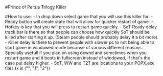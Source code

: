 #Prince of Persia Trilogy Killer

#How to use:
	- In drop down select game that you will use this killer for.
	- Ready button will create state that will allow for quicker restart of game.
	- Hotkey is key that you will press to restart game quickly.
	- SoT Ready delay track bar is there so that people can choose how quickly SoT should be killed after starting it up. (Steam people should probably delay it a bit more).
	- Killer delay is there to prevent people with slower pc to not being able to start game in windowed mode because of various different reasons. 
		Specially usefull if you plan on using dxwnd and sometimes when you restart game and it boots in fullscreen instead of windowed, if that's the case put delay higher.
	- SoT, WW and T2T are locations to your POPX.exe files (x is {"", "1", "2"})
